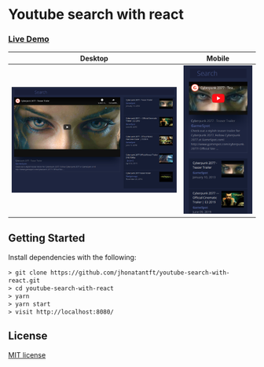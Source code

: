 # Youtube search with react

### [Live Demo](https://jhonatantft.github.io/youtube-search-with-react/)

Desktop             |  Mobile
:-------------------------:|:-------------------------:
![Desktop](sample/sample.png)  |  ![Mobile](sample/sample-mobile.png)

## Getting Started

Install dependencies with the following:

```
> git clone https://github.com/jhonatantft/youtube-search-with-react.git
> cd youtube-search-with-react
> yarn
> yarn start
> visit http://localhost:8080/
```

## License

[MIT license](LICENSE)
